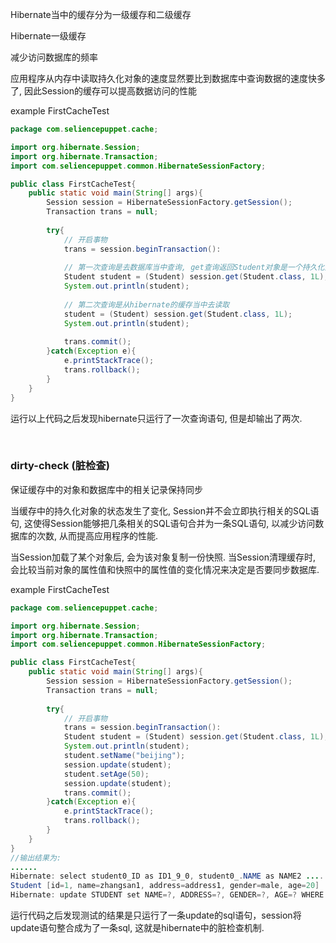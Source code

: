 Hibernate当中的缓存分为一级缓存和二级缓存

Hibernate一级缓存

减少访问数据库的频率

应用程序从内存中读取持久化对象的速度显然要比到数据库中查询数据的速度快多了, 因此Session的缓存可以提高数据访问的性能

example FirstCacheTest
```java
package com.seliencepuppet.cache;

import org.hibernate.Session;
import org.hibernate.Transaction;
import com.seliencepuppet.common.HibernateSessionFactory;

public class FirstCacheTest{
    public static void main(String[] args){
        Session session = HibernateSessionFactory.getSession();
        Transaction trans = null;
        
        try{
            // 开启事物
            trans = session.beginTransaction():
            
            // 第一次查询是去数据库当中查询, get查询返回Student对象是一个持久化对象
            Student student = (Student) session.get(Student.class, 1L);
            System.out.println(student);
            
            // 第二次查询是从hibernate的缓存当中去读取
            student = (Student) session.get(Student.class, 1L);
            System.out.println(student);
            
            trans.commit();
        }catch(Exception e){
            e.printStackTrace();
            trans.rollback();
        }
    }
}
```

运行以上代码之后发现hibernate只运行了一次查询语句, 但是却输出了两次. 

<br>

### dirty-check (脏检查)

保证缓存中的对象和数据库中的相关记录保持同步

当缓存中的持久化对象的状态发生了变化, Session并不会立即执行相关的SQL语句, 这使得Session能够把几条相关的SQL语句合并为一条SQL语句, 以减少访问数据库的次数, 从而提高应用程序的性能. 

当Session加载了某个对象后, 会为该对象复制一份快照. 当Session清理缓存时, 会比较当前对象的属性值和快照中的属性值的变化情况来决定是否要同步数据库.

example FirstCacheTest
```java
package com.seliencepuppet.cache;

import org.hibernate.Session;
import org.hibernate.Transaction;
import com.seliencepuppet.common.HibernateSessionFactory;

public class FirstCacheTest{
    public static void main(String[] args){
        Session session = HibernateSessionFactory.getSession();
        Transaction trans = null;
        
        try{
            // 开启事物
            trans = session.beginTransaction():
            Student student = (Student) session.get(Student.class, 1L);
            System.out.println(student);
            student.setName("beijing");
            session.update(student);
            student.setAge(50);
            session.update(student);
            trans.commit();
        }catch(Exception e){
            e.printStackTrace();
            trans.rollback();
        }
    }
}
//输出结果为:
......
Hibernate: select student0_ID as ID1_9_0, student0_.NAME as NAME2 ....
Student [id=1, name=zhangsan1, address=address1, gender=male, age=20]
Hibernate: update STUDENT set NAME=?, ADDRESS=?, GENDER=?, AGE=? WHERE ID=?
```

运行代码之后发现测试的结果是只运行了一条update的sql语句，session将update语句整合成为了一条sql, 这就是hibernate中的脏检查机制.

